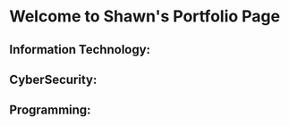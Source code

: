 
<h1> Welcome to Shawn's Portfolio Page </h1>

<h2>Information Technology:</h2>

<h2>CyberSecurity:</h2>

<h2>Programming:</h2>



  <!--
<h1>
  <nav>
  <a href=www.linkedin.com/in/shawn-blain> Programming Professional |</a>
  <a href=www.linkedin.com/in/shawn-blain> IT Professional |</a>
   <a href=www.linkedin.com/in/shawn-blain>Cyber Professional</a>
  </nav>
</h1>
</html>
-->
